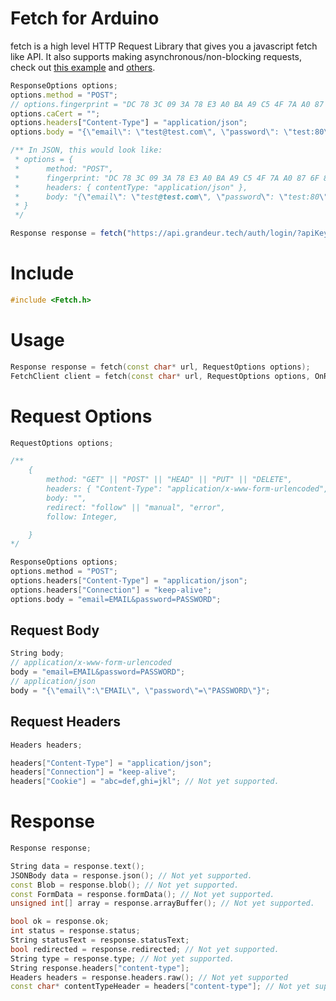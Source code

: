 # Fetch for Arduino
fetch is a high level HTTP Request Library that gives you a javascript fetch like API. It also supports making asynchronous/non-blocking requests, check out [this example](https://github.com/instanceofMA/arduino-fetch/blob/main/examples/esp8266/async/get/get.ino) and [others](https://github.com/instanceofMA/arduino-fetch/blob/main/examples).

```js
ResponseOptions options;
options.method = "POST";
// options.fingerprint = "DC 78 3C 09 3A 78 E3 A0 BA A9 C5 4F 7A A0 87 6F 89 01 71 4C";
options.caCert = "";
options.headers["Content-Type"] = "application/json";
options.body = "{\"email\": \"test@test.com\", \"password\": \"test:80\"}";

/** In JSON, this would look like:
 * options = {
 *      method: "POST",
 *      fingerprint: "DC 78 3C 09 3A 78 E3 A0 BA A9 C5 4F 7A A0 87 6F 89 01 71 4C",
 *      headers: { contentType: "application/json" },
 *      body: "{\"email\": \"test@test.com\", \"password\": \"test:80\"}",
 * }
 */

Response response = fetch("https://api.grandeur.tech/auth/login/?apiKey=grandeurkywxmoy914080rxf9dh05n7e", options);
```

# Include

```cpp
#include <Fetch.h>
```

# Usage

```cpp
Response response = fetch(const char* url, RequestOptions options);
FetchClient client = fetch(const char* url, RequestOptions options, OnResponseCallback callback);
```

# Request Options
```cpp
RequestOptions options;

/**
    {
        method: "GET" || "POST" || "HEAD" || "PUT" || "DELETE",
        headers: { "Content-Type": "application/x-www-form-urlencoded", "Content-Length": Automatic, "Host: FromURL, "User-Agent": "arduino-fetch", "Cookie": "", "Accept": "* /*", "Connection": "close", "Transfer-Encoding": "chunked" },
        body: "",
        redirect: "follow" || "manual", "error",
        follow: Integer,

    }
*/

ResponseOptions options;
options.method = "POST";
options.headers["Content-Type"] = "application/json";
options.headers["Connection"] = "keep-alive";
options.body = "email=EMAIL&password=PASSWORD";
```

<!-- ```cpp
ResponseOptions options;
options["method"] = "POST";
options["body"] = "email=EMAIL&password=PASSWORD";
``` -->

## Request Body
<!-- 
```cpp
MultipartFormBody body;
URLEncodedBody body;
JSONBody body;

body["email"] = email;
body["password"] = password;
``` -->
```cpp
String body;
// application/x-www-form-urlencoded
body = "email=EMAIL&password=PASSWORD";
// application/json
body = "{\"email\":\"EMAIL\", \"password\"=\"PASSWORD\"}";
```
## Request Headers

```cpp
Headers headers;

headers["Content-Type"] = "application/json";
headers["Connection"] = "keep-alive";
headers["Cookie"] = "abc=def,ghi=jkl"; // Not yet supported.
```
# Response

```cpp
Response response;

String data = response.text();
JSONBody data = response.json(); // Not yet supported.
const Blob = response.blob(); // Not yet supported.
const FormData = response.formData(); // Not yet supported.
unsigned int[] array = response.arrayBuffer(); // Not yet supported.

bool ok = response.ok;
int status = response.status;
String statusText = response.statusText;
bool redirected = response.redirected; // Not yet supported.
String type = response.type; // Not yet supported.
String response.headers["content-type"];
Headers headers = response.headers.raw(); // Not yet supported
const char* contentTypeHeader = headers["content-type"]; // Not yet supported.

```
